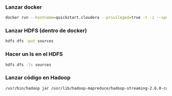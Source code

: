 ### Lanzar docker
```bash
docker run --hostname=quickstart.cloudera --privileged=true -t -i --cpus=12 -v /home/juanjo/repos/muei/ics/ejercicio1:/home/cloudera/ejercicio1 --publish-all=true -p 7180 cloudera/quickstart /usr/bin/docker-quickstart
```

### Lanzar HDFS (dentro de docker)
```bash
hdfs dfs -put sources
```

### Hacer un ls en el HDFS
```bash
hdfs dfs -ls sources 
```

### Lanzar código en Hadoop
```bash
/usr/bin/hadoop jar /usr/lib/hadoop-mapreduce/hadoop-streaming-2.6.0-cdh5.7.0.jar -D mapreduce.job.reduces=2 -input sources -output output_dir -mapper mapper.py -reducer reducer.py -file mapper.py -file reducer.py
```